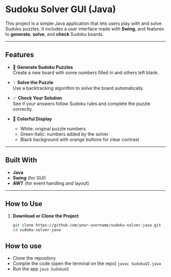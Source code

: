 # Sudoku Solver GUI (Java)

This project is a simple Java application that lets users play with and solve Sudoku puzzles. It includes a user interface made with **Swing**, and features to **generate**, **solve**, and **check** Sudoku boards.

---

## Features

- 🧩 **Generate Sudoku Puzzles**  
  Create a new board with some numbers filled in and others left blank.

- 💡 **Solve the Puzzle**  
  Use a backtracking algorithm to solve the board automatically.

- ✅ **Check Your Solution**  
  See if your answers follow Sudoku rules and complete the puzzle correctly.

- 🎨 **Colorful Display**  
  - White: original puzzle numbers  
  - Green Italic: numbers added by the solver  
  - Black background with orange buttons for clear contrast

---

## Built With

- **Java**
- **Swing** (for GUI)
- **AWT** (for event handling and layout)

---

## How to Use

1. **Download or Clone the Project**
   ```bash
   git clone https://github.com/your-username/sudoku-solver-java.git
   cd sudoku-solver-java
## How to use
- Clone the repository
- Compile the code (open the terminal on the repo) ```javac SudokuUI.java```
- Run the app ```java SudokuUI```
